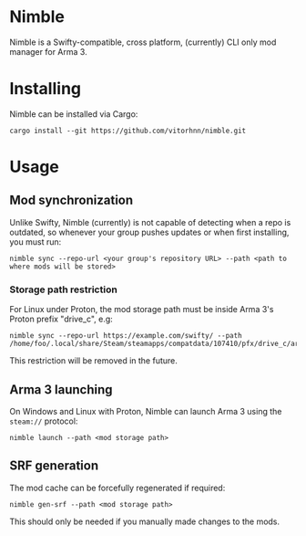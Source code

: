 # Nimble

Nimble is a Swifty-compatible, cross platform, (currently) CLI only mod manager for Arma 3.

# Installing

Nimble can be installed via Cargo:

```
cargo install --git https://github.com/vitorhnn/nimble.git
```

# Usage

## Mod synchronization

Unlike Swifty, Nimble (currently) is not capable of detecting when a repo is outdated,
so whenever your group pushes updates or when first installing, you must run:

```
nimble sync --repo-url <your group's repository URL> --path <path to where mods will be stored>
```

### Storage path restriction
For Linux under Proton, the mod storage path must be inside Arma 3's Proton prefix "drive_c", e.g:
```
nimble sync --repo-url https://example.com/swifty/ --path /home/foo/.local/share/Steam/steamapps/compatdata/107410/pfx/drive_c/arma_mods
```

This restriction will be removed in the future.

## Arma 3 launching

On Windows and Linux with Proton, Nimble can launch Arma 3 using the `steam://` protocol:

```
nimble launch --path <mod storage path>
```

## SRF generation

The mod cache can be forcefully regenerated if required:
```
nimble gen-srf --path <mod storage path>
```

This should only be needed if you manually made changes to the mods.
